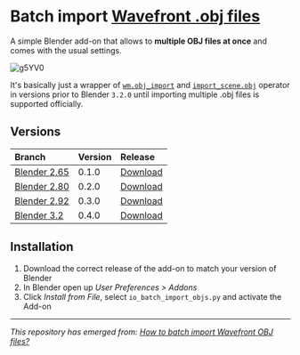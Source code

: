 # Batch import [Wavefront .obj files](https://en.wikipedia.org/wiki/Wavefront_.obj_file)

A simple Blender add-on that allows to **multiple OBJ files at once** and comes with the usual settings.

![g5YV0](https://user-images.githubusercontent.com/512368/180241128-afad221b-64a1-4b9c-87bd-bf5559f1d8b1.png)

It's basically just a wrapper of [`wm.obj_import`](https://docs.blender.org/api/current/bpy.ops.wm.html?highlight=obj_import#bpy.ops.wm.obj_import) and [`import_scene.obj`](https://docs.blender.org/api/blender_python_api_2_74_5/bpy.ops.import_scene.html?highlight=import_scene.obj#bpy.ops.import_scene.obj) operator in versions prior to Blender `3.2.0` until importing multiple .obj files is supported officially.

## Versions

| Branch | Version | Release | 
| :------ | :--- | :------ |
| [Blender 2.65]() | 0.1.0 | [Download]() |
| [Blender 2.80]() | 0.2.0 | [Download]() |
| [Blender 2.92]() | 0.3.0 | [Download]() |
| [Blender 3.2]()  | 0.4.0 | [Download]() |

## Installation

1. Download the correct release of the add-on to match your version of Blender
1. In Blender open up *User Preferences > Addons*
1. Click *Install from File*, select `io_batch_import_objs.py` and activate the Add-on


----

*This repository has emerged from: [How to batch import Wavefront OBJ files?](https://blender.stackexchange.com/q/5064)*
